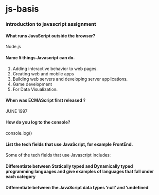 # js-basis
### introduction to javascript assignment

#### What runs JavaScript outside the browser?
Node.js

#### Name 5 things Javascript can do.
1. Adding interactive behavior to web pages.
2. Creating web and mobile apps
3. Building web servers and developing server applications.
4. Game development
5. For Data Visualization.

#### When was ECMAScript first released ?  
JUNE 1997

#### How do you log to the console?   
console.log() 

#### List the tech fields that use JavaScript, for example FrontEnd.
Some of the tech fields that use Javascript includes:

#### Differentiate between Statically typed and Dynamically typed programming languages and give examples of languages that fall under each category

#### Differentiate between the JavaScript data types ‘null’ and ‘undefined&nbsp;
